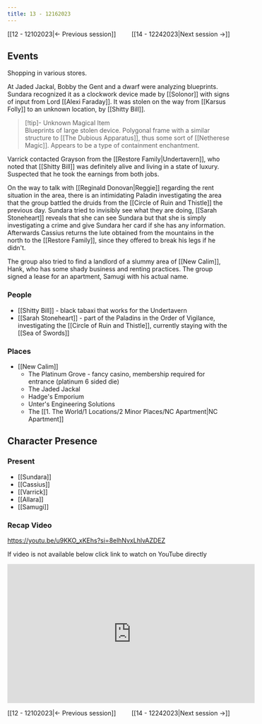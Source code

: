 ```yaml
---
title: 13 - 12162023
---
```

[[12 - 12102023|← Previous session]] <span style="float: right;">[[14 - 12242023|Next session →]]</span>

## Events
Shopping in various stores.

At Jaded Jackal, Bobby the Gent and a dwarf were analyzing blueprints. Sundara recognized it as a clockwork device made by [[Solonor]] with signs of input from Lord [[Alexi Faraday]]. It was stolen on the way from [[Karsus Folly]] to an unknown location, by [[Shitty Bill]]. 

> [!tip]- Unknown Magical Item  
> Blueprints of large stolen device. Polygonal frame with a similar structure to [[The Dubious Apparatus]], thus some sort of [[Netherese Magic]]. Appears to be a type of containment enchantment.

Varrick contacted Grayson from the [[Restore Family|Undertavern]], who noted that [[Shitty Bill]] was definitely alive and living in a state of luxury. Suspected that he took the earnings from both jobs. 

On the way to talk with [[Reginald Donovan|Reggie]] regarding the rent situation in the area, there is an intimidating Paladin investigating the area that the group battled the druids from the [[Circle of Ruin and Thistle]] the previous day. Sundara tried to invisibly see what they are doing, [[Sarah Stoneheart]] reveals that she can see Sundara but that she is simply investigating a crime and give Sundara her card if she has any information. Afterwards Cassius returns the lute obtained from the mountains in the north to the [[Restore Family]], since they offered to break his legs if he didn't.

The group also tried to find a landlord of a slummy area of [[New Calim]], Hank, who has some shady business and renting practices. The group signed a lease for an apartment, Samugi with his actual name.

### People
- [[Shitty Bill]] - black tabaxi that works for the Undertavern
- [[Sarah Stoneheart]] - part of the Paladins in the Order of Vigilance, investigating the [[Circle of Ruin and Thistle]], currently staying with the [[Sea of Swords]] 

### Places 
- [[New Calim]] 
	- The Platinum Grove - fancy casino, membership required for entrance (platinum 6 sided die)
	- The Jaded Jackal
	- Hadge's Emporium
	- Unter's Engineering Solutions
	- The [[1. The World/1 Locations/2 Minor Places/NC Apartment|NC Apartment]] 

## Character Presence 
### Present
- [[Sundara]] 
- [[Cassius]] 
- [[Varrick]] 
- [[Allara]] 
- [[Samugi]] 

### Recap Video

https://youtu.be/u9KKO_xKEhs?si=8elhNvxLhlvAZDEZ

If video is not available below click link to watch on YouTube directly

<iframe width="560" height="315" src="https://www.youtube.com/embed/u9KKO_xKEhs?si=ymU3CjbcziP5rk7J" title="YouTube video player" frameborder="0" allow="accelerometer; autoplay; clipboard-write; encrypted-media; gyroscope; picture-in-picture; web-share" referrerpolicy="strict-origin-when-cross-origin" allowfullscreen></iframe>

[[12 - 12102023|← Previous session]] <span style="float: right;">[[14 - 12242023|Next session →]]</span>